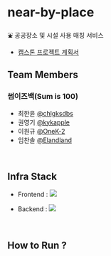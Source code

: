 # near-by-place

:fountain: 공공장소 및 시설 사용 매칭 서비스

- [캡스톤 프로젝트 계획서]()

## Team Members

### 썸이즈백(Sum is 100)

- 최한윤 [@chlgksdbs](https://github.com/chlgksdbs)
- 권영기 [@kykapple](https://github.com/kykapple)
- 이원규 [@OneK-2](https://github.com/OneK-2)
- 임찬솔 [@Elandland](https://github.com/Elandland)

<br>

## Infra Stack

- Frontend : <img src="https://img.shields.io/badge/React-61DAFB?style=flat-square&logo=React&logoColor=white"/>

- Backend : <img src="https://img.shields.io/badge/Spring Boot-6DB33F?style=flat-square&logo=Spring Boot&logoColor=white"/>

<br>

## How to Run ?
